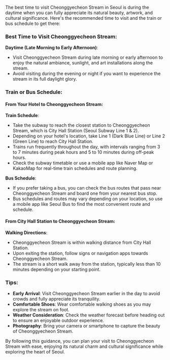The best time to visit Cheonggyecheon Stream in Seoul is during the daytime when you can fully appreciate its natural beauty, artwork, and cultural significance. Here's the recommended time to visit and the train or bus schedule to get there:

### Best Time to Visit Cheonggyecheon Stream:

**Daytime (Late Morning to Early Afternoon)**:
- Visit Cheonggyecheon Stream during late morning or early afternoon to enjoy the natural ambiance, sunlight, and art installations along the stream.
- Avoid visiting during the evening or night if you want to experience the stream in its full daylight glory.

### Train or Bus Schedule:

#### From Your Hotel to Cheonggyecheon Stream:

**Train Schedule**:
- Take the subway to reach the closest station to Cheonggyecheon Stream, which is City Hall Station (Seoul Subway Line 1 & 2).
- Depending on your hotel's location, take Line 1 (Dark Blue Line) or Line 2 (Green Line) to reach City Hall Station.
- Trains run frequently throughout the day, with intervals ranging from 3 to 7 minutes during peak hours and 5 to 10 minutes during off-peak hours.
- Check the subway timetable or use a mobile app like Naver Map or KakaoMap for real-time train schedules and route planning.

**Bus Schedule**:
- If you prefer taking a bus, you can check the bus routes that pass near Cheonggyecheon Stream and board one from your nearest bus stop.
- Bus schedules and routes may vary depending on your location, so use a mobile app like Seoul Bus to find the most convenient route and schedule.

#### From City Hall Station to Cheonggyecheon Stream:

**Walking Directions**:
- Cheonggyecheon Stream is within walking distance from City Hall Station.
- Upon exiting the station, follow signs or navigation apps towards Cheonggyecheon Stream.
- The stream is a short walk away from the station, typically less than 10 minutes depending on your starting point.

### Tips:

- **Early Arrival**: Visit Cheonggyecheon Stream earlier in the day to avoid crowds and fully appreciate its tranquility.
- **Comfortable Shoes**: Wear comfortable walking shoes as you may explore the stream on foot.
- **Weather Consideration**: Check the weather forecast before heading out to ensure an enjoyable outdoor experience.
- **Photography**: Bring your camera or smartphone to capture the beauty of Cheonggyecheon Stream.

By following this guidance, you can plan your visit to Cheonggyecheon Stream with ease, enjoying its natural charm and cultural significance while exploring the heart of Seoul.
